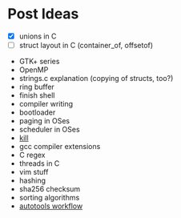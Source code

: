 # Post Ideas
- [x] unions in C
- [ ] struct layout in C (container_of, offsetof)

- GTK+ series
- OpenMP
- strings.c explanation (copying of structs, too?)
- ring buffer
- finish shell
- compiler writing
- bootloader
- paging in OSes
- scheduler in OSes
- [kill](http://www.csl.mtu.edu/cs4411.ck/www/NOTES/signal/kill.html)
- gcc compiler extensions
- C regex
- threads in C
- vim stuff
- hashing
- sha256 checksum
- sorting algorithms
- [autotools workflow](https://thoughtbot.com/blog/the-magic-behind-configure-make-make-install)
